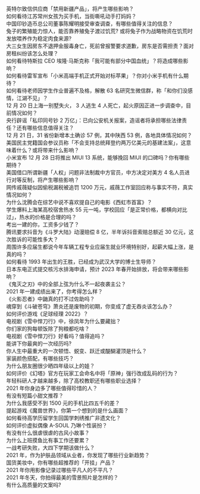 英特尔致信供应商「禁用新疆产品」，将产生哪些影响？  
如何看待江苏常州女孩为买手机，当街嘶吼动手打妈妈？  
中国印钞造币总公司董事陈耀明接受审查调查，有哪些值得关注的信息？  
兔子的繁殖能力惊人，能否靠养殖兔子渡过饥荒? 或将兔子作为战略物资在饥荒时发放喂养作为稳定肉食来源?  
大三女生因房东不退押金服毒身亡，死前曾报警要求道歉，房东是否需担责？面对房租纠纷该怎么处理？  
如何看待特斯拉 CEO 埃隆·马斯克称「我可能有部分中国血统」？将造成哪些影响？  
如何看待雷军宣布「小米高端手机正式开始对标苹果」？你对小米手机有什么期待？  
如何看待老师因学生作业普遍不及格，解散 63 名研究生微信群，称「和你们没感情，江湖不见」？  
12 月 20 日上海一别墅失火， 3 人逃生 4 人死亡，起火原因正进一步调查中，目前情况如何？  
央行辟谣「私印同号钞 2 万亿」：已向公安机关报案，造谣者将承担哪些法律责任？还有哪些信息值得关注？  
12 月 21 日，31 省份新增本土确诊 57 例，其中陕西 53 例，各地具体情况如何？  
美国民主党籍国会参议员称「不会支持总统拜登约两万亿美元的基建法案」，这意味着什么？或将带来什么影响？  
小米宣布 12 月 28 日将推出 MIUI 13 系统，能够挽回 MIUI 的口碑吗？你有哪些期待？  
美国借口所谓新疆「人权」问题非法制裁中方官员，中方决定对美方 4 名人员进行对等反制，将产生哪些影响？  
网传戚薇疑似因偷税漏税被追罚 1200 万元，戚薇工作室回应称与事实不符，真实情况如何？  
为什么沈腾会在综艺中说不喜欢提自己的电影《西虹市首富》？  
学生爆料上海某高校宿舍热水 55 元一吨，学校回应「是正常价格，都横向对比过」，热水的价格是合理的吗？  
考出一建的你，工资多少钱了？  
腾讯要求抖音为《斗罗大陆》动漫赔偿 8 亿，半年诉抖音索赔总额近 30 亿元，这次胜诉的可能性多大？  
周围许多应届生都说今年车辆工程专业应届生就业环境特别好，起薪大幅上涨，是真的吗？  
如何看待 1993 年出生的王胜，已经成为武汉大学的博士生导师？  
日本东电正式提交核污水排海申请，预计 2023 年春开始排放，将会带来哪些影响？  
《鬼灭之刃》中的全部上弦为什么不一起夜袭主公？  
2021 年一建成绩出来了，你考得怎么样？  
《火影忍者》中鼬真的打不过佐助吗？  
魂穿到《斗破苍穹》萧炎还是废物的初期，你变成了虚无吞炎该怎么办？  
如何评价游戏《足球经理 2022》？  
电视剧《雪中悍刀行》中，徐凤年为什么要藏拙？  
你们家的狗每顿饭除了狗粮都吃啥？  
电视剧《雪中悍刀行》好看吗？值得追吗？  
能讲下你最爽的一次经历吗?  
你人生中最重大的一次顿悟、蜕变、跃迁或醍醐灌顶是什么？  
家装颜色搭配，有哪些技巧？  
为什么朋友圈很少晒四年级以上的娃？  
如何评价《幻塔》官方在玩家工会命名中将「原神」强行改成乱码的行为？  
年轻科研人才越来越多，除了高校教职还有哪些职业选择？  
2021 年你身边多了哪些值得珍惜的人？  
有没有短篇小甜文推荐？  
为什么我感受不到 1500 元的手机比四五千的差？  
提起游戏《魔兽世界》，你第一个想到的是什么画面？  
如何看待高学历留学生回国学刺绣推广非遗文化？  
如何评价虚拟偶像 A-SOUL 乃琳个性装扮？  
有没有什么很虐很虐的古风小故事？  
为什么上班摸鱼比有事工作还要累？  
一战考研失败，大四下学期该做什么？  
2021 年，作为护肤品领域从业者，你发现了哪些行业新趋势？  
国货美妆中，你有哪些超推荐的「开挂」产品？  
2021 年你用影像记录过哪些平凡人的不平凡？  
2021 年冬天，你拍得最美的雪景照片是怎样的？  
有什么高质量的文案吗?  

